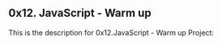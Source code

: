0x12. JavaScript - Warm up
-------------------------------------------------------------------------------------------------

This is the description for 0x12.JavaScript - Warm up Project: